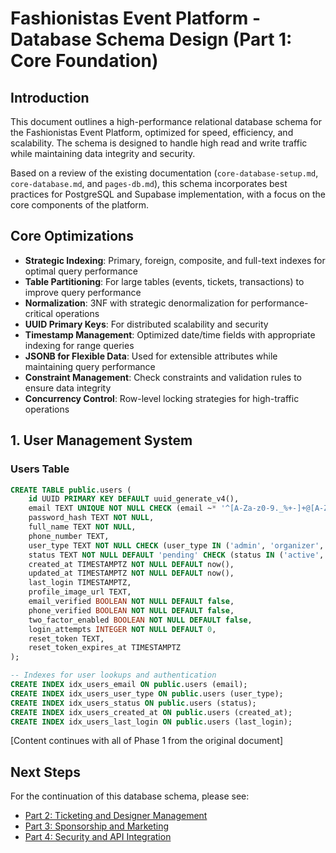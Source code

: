 # Fashionistas Event Platform - Database Schema Design (Part 1: Core Foundation)

## Introduction

This document outlines a high-performance relational database schema for the Fashionistas Event Platform, optimized for speed, efficiency, and scalability. The schema is designed to handle high read and write traffic while maintaining data integrity and security.

Based on a review of the existing documentation (`core-database-setup.md`, `core-database.md`, and `pages-db.md`), this schema incorporates best practices for PostgreSQL and Supabase implementation, with a focus on the core components of the platform.

## Core Optimizations

- **Strategic Indexing**: Primary, foreign, composite, and full-text indexes for optimal query performance
- **Table Partitioning**: For large tables (events, tickets, transactions) to improve query performance
- **Normalization**: 3NF with strategic denormalization for performance-critical operations
- **UUID Primary Keys**: For distributed scalability and security
- **Timestamp Management**: Optimized date/time fields with appropriate indexing for range queries
- **JSONB for Flexible Data**: Used for extensible attributes while maintaining query performance
- **Constraint Management**: Check constraints and validation rules to ensure data integrity
- **Concurrency Control**: Row-level locking strategies for high-traffic operations

## 1. User Management System

### Users Table

```sql
CREATE TABLE public.users (
    id UUID PRIMARY KEY DEFAULT uuid_generate_v4(),
    email TEXT UNIQUE NOT NULL CHECK (email ~* '^[A-Za-z0-9._%+-]+@[A-Za-z0-9.-]+\.[A-Za-z]{2,}$'),
    password_hash TEXT NOT NULL,
    full_name TEXT NOT NULL,
    phone_number TEXT,
    user_type TEXT NOT NULL CHECK (user_type IN ('admin', 'organizer', 'designer', 'model', 'sponsor', 'attendee', 'staff')),
    status TEXT NOT NULL DEFAULT 'pending' CHECK (status IN ('active', 'inactive', 'pending', 'suspended')),
    created_at TIMESTAMPTZ NOT NULL DEFAULT now(),
    updated_at TIMESTAMPTZ NOT NULL DEFAULT now(),
    last_login TIMESTAMPTZ,
    profile_image_url TEXT,
    email_verified BOOLEAN NOT NULL DEFAULT false,
    phone_verified BOOLEAN NOT NULL DEFAULT false,
    two_factor_enabled BOOLEAN NOT NULL DEFAULT false,
    login_attempts INTEGER NOT NULL DEFAULT 0,
    reset_token TEXT,
    reset_token_expires_at TIMESTAMPTZ
);

-- Indexes for user lookups and authentication
CREATE INDEX idx_users_email ON public.users (email);
CREATE INDEX idx_users_user_type ON public.users (user_type);
CREATE INDEX idx_users_status ON public.users (status);
CREATE INDEX idx_users_created_at ON public.users (created_at);
CREATE INDEX idx_users_last_login ON public.users (last_login);
```

[Content continues with all of Phase 1 from the original document]

## Next Steps

For the continuation of this database schema, please see:
- [Part 2: Ticketing and Designer Management](db-plan-2.md)
- [Part 3: Sponsorship and Marketing](db-plan-3.md)
- [Part 4: Security and API Integration](db-plan-4.md) 